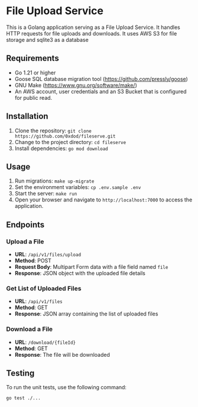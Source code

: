 # File Upload Service

This is a Golang application serving as a File Upload Service. It handles HTTP requests for file uploads and downloads. It uses AWS S3 for file storage and sqlite3 as a database 

## Requirements

- Go 1.21 or higher
- Goose SQL database migration tool (https://github.com/pressly/goose)
- GNU Make (https://www.gnu.org/software/make/) 
- An AWS account, user credentials and an S3 Bucket that is configured for public read.

## Installation

1. Clone the repository: `git clone https://github.com/0xdod/fileserve.git`
2. Change to the project directory: `cd fileserve`
3. Install dependencies: `go mod download`

## Usage

1. Run migrations: `make up-migrate`
2. Set the environment variables: `cp .env.sample .env`
3. Start the server: `make run`
4. Open your browser and navigate to `http://localhost:7000` to access the application.

## Endpoints

### Upload a File

- **URL**: `/api/v1/files/upload`
- **Method**: POST
- **Request Body**: Multipart Form data with a file field named `file`
- **Response**: JSON object with the uploaded file details

### Get List of Uploaded Files

- **URL**: `/api/v1/files`
- **Method**: GET
- **Response**: JSON array containing the list of uploaded files

### Download a File

- **URL**: `/download/{fileId}`
- **Method**: GET
- **Response**: The file will be downloaded

## Testing

To run the unit tests, use the following command:
```
go test ./...
```
